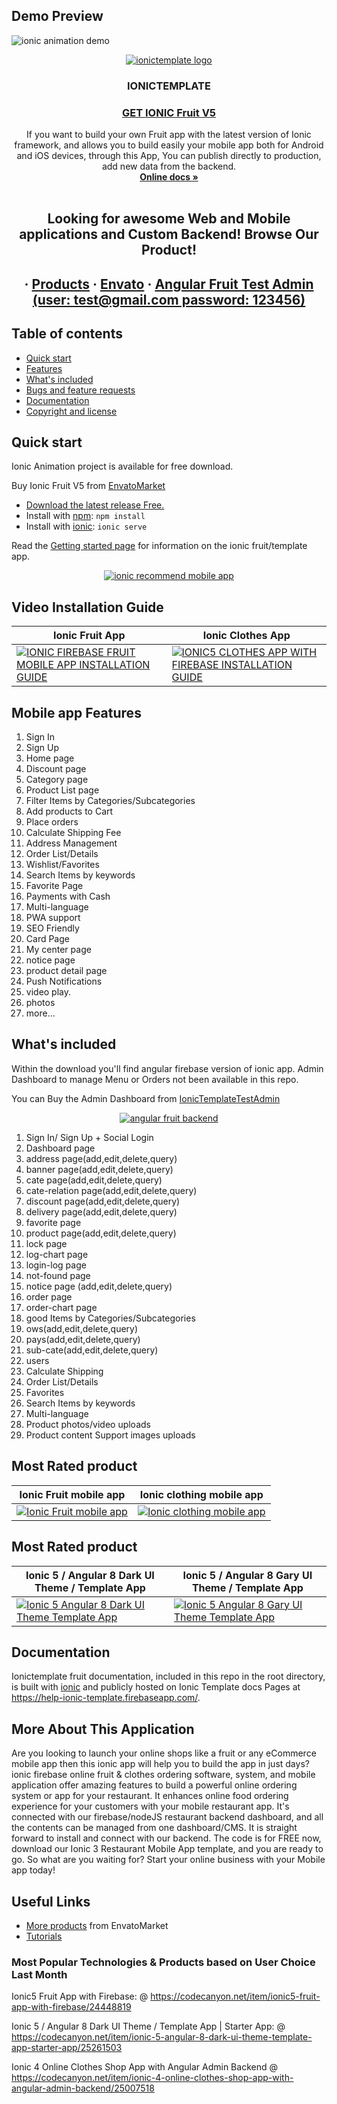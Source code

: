## Demo Preview
  <img src="https://github.com/ionictemplate-app/ionic-animation/blob/master/src/assets/images/demo/animation.gif" alt="ionic animation demo">
  

<p align="center">
  <a href="https://codecanyon.net/user/captain96778/portfolio">
    <img src="https://github.com/ionictemplate-app/ionic-animation/blob/master/src/assets/images/logo.png" alt="ionictemplate logo">
  </a>
</p>
<h3 align="center">IONICTEMPLATE</h3>

 <a href="https://codecanyon.net/item/ionic5-fruit-app-with-firebase/24448819"> <h3 align="center">GET IONIC Fruit V5 </h3> </a>

<p align="center">
 If you want to build your own Fruit app with the latest version of Ionic framework, and allows you to build easily your mobile app both for Android and iOS devices, through this App, You can publish directly to production, add new data from the backend.
  <br>
  <a href="https://help-ionic-template.firebaseapp.com/"><strong>Online  docs »</strong></a>
  <br>
  <br>
  </p>
  <h2 align="center"> Looking for awesome Web and Mobile applications and Custom  Backend! Browse Our Product!</h2> 
  <h2 align="center">
  ·
  <a href="https://codecanyon.net/user/captain96778/portfolio">Products</a>
  ·
  <a href="https://codecanyon.net/user/captain96778/portfolio">Envato</a>
    ·
    <a href="https://fruit-angular-admin-app.firebaseapp.com">Angular Fruit Test Admin (user: test@gmail.com password: 123456)</a>
  </h2>

## Table of contents

- [Quick start](#quick-start)
- [Features](#mobile-app-features)
- [What's included](#whats-included)
- [Bugs and feature requests](#bugs-and-feature-requests)
- [Documentation](#documentation)
- [Copyright and license](#copyright-and-license)

## Quick start

Ionic Animation project is available for free download. 

Buy Ionic Fruit V5 from [EnvatoMarket](https://codecanyon.net/item/ionic5-fruit-app-with-firebase/24448819)

- [Download the latest release Free.](https://ionic-app-angular-assets.firebaseapp.com/assets/fruit/fruit.apk)
- Install with [npm](https://www.npmjs.com/): `npm install`
- Install with [ionic](https://ionicframework.com/): `ionic serve`

Read the [Getting started page](https://help-ionic-template.firebaseapp.com/) for information on the ionic fruit/template app.

<p align="center">
  <a href="https://codecanyon.net/user/captain96778/portfolio">
    <img src="https://github.com/ionictemplate-app/ionic-animation/blob/master/src/assets/images/demo/recommand.jpg" alt="ionic recommend mobile app">
  </a>
</p>

## Video Installation Guide 
| Ionic Fruit App  | Ionic Clothes App |
| ------------- | ------------- |
| [![IONIC FIREBASE FRUIT MOBILE APP INSTALLATION GUIDE](https://github.com/ionictemplate-app/ionic-animation/blob/master/src/assets/images/demo/ionic-fruit.jpg)](https://youtu.be/V1O1bkcjpcA) | [![IONIC5 CLOTHES APP WITH FIREBASE INSTALLATION GUIDE](https://github.com/ionictemplate-app/ionic-animation/blob/master/src/assets/images/demo/ionic-clothes.jpg)](https://youtu.be/h7UD0k44J78)|

## Mobile app Features

1. Sign In
2. Sign Up
3. Home page
4. Discount page
5. Category page
6. Product List page
7. Filter Items by Categories/Subcategories
8. Add products to Cart
9. Place orders
10. Calculate Shipping Fee
11. Address Management
12. Order List/Details
13. Wishlist/Favorites
14. Search Items by keywords
15. Favorite Page
16. Payments with Cash
17. Multi-language
18. PWA support
19. SEO Friendly
20. Card Page
21. My center page
22. notice page
23. product detail page
24. Push Notifications
25. video play.
26. photos 
27. more...

## What's included

Within the download you'll find angular firebase version of ionic app. Admin Dashboard to manage Menu or Orders not been available in this repo. 

You can Buy the Admin Dashboard from [IonicTemplateTestAdmin](https://fruit-angular-admin-app.firebaseapp.com/)

<p align="center">
  <a href="https://codecanyon.net/item/ionic5-fruit-app-with-firebase/24448819">
    <img src="https://github.com/ionictemplate-app/ionic-animation/blob/master/src/assets/images/demo/admin.jpg" alt="angular fruit  backend">
  </a>
</p>

1. Sign In/ Sign Up + Social Login
2. Dashboard page
3. address page(add,edit,delete,query)
4. banner page(add,edit,delete,query)
5. cate page(add,edit,delete,query)
6. cate-relation page(add,edit,delete,query)
7. discount page(add,edit,delete,query)
8. delivery page(add,edit,delete,query)
9. favorite page
10. product page(add,edit,delete,query)
11. lock page
12. log-chart page
13. login-log page
14. not-found page
15. notice page (add,edit,delete,query)
16. order page
17. order-chart page
18. good Items by Categories/Subcategories
19. ows(add,edit,delete,query)
20. pays(add,edit,delete,query)
21. sub-cate(add,edit,delete,query)
22. users
23. Calculate Shipping
24. Order List/Details
25. Favorites
26. Search Items by keywords
27. Multi-language
28. Product photos/video uploads
29. Product content Support images uploads

## Most Rated product 

| Ionic Fruit mobile app  | Ionic clothing mobile app |
| ------------- | ------------- |
| <a href="https://codecanyon.net/item/ionic5-fruit-app-with-firebase/24448819" rel="Ionic Fruit mobile app">![Ionic Fruit mobile app](https://github.com/ionictemplate-app/ionic-animation/blob/master/src/assets/images/demo/ionic-fruit.jpg) </a> |  <a href="https://codecanyon.net/item/ionic-4-online-clothes-shop-app-with-angular-admin-backend/25007518" rel="Ionic clothing mobile app"> ![Ionic clothing mobile app](https://github.com/ionictemplate-app/ionic-animation/blob/master/src/assets/images/demo/ionic-clothes.jpg) </a>| 

## Most Rated  product 

| Ionic 5 / Angular 8 Dark UI Theme / Template App  | Ionic 5 / Angular 8 Gary UI Theme / Template App |
| ------------- | ------------- |
| <a href="https://codecanyon.net/item/ionic-5-angular-8-dark-ui-theme-template-app-starter-app/25261503" rel="Ionic 5 / Angular 8 Dark UI Theme / Template App">![Ionic 5 Angular 8 Dark UI Theme Template App](https://github.com/ionictemplate-app/ionic-animation/blob/master/src/assets/images/demo/ionic-dark.jpg) </a> |  <a href="https://codecanyon.net/item/ionic-5-angular-8-gray-ui-theme-template-app-starter-app/25267829" rel="Ionic 5 angular 8 gray theme  Mobile app UI"> ![Ionic 5  Angular 8 Gary UI Theme  Template App ](https://github.com/ionictemplate-app/ionic-animation/blob/master/src/assets/images/demo/ionic-gray.jpg) </a>| 

## Documentation

Ionictemplate fruit documentation, included in this repo in the root directory, is built with [ionic](https://ionicframework.com/) and publicly hosted on Ionic Template docs Pages at <https://help-ionic-template.firebaseapp.com/>.

## More About This Application

Are you looking to launch your online shops like a fruit or any eCommerce mobile app then this ionic app will help you to build the app in just days? ionic firebase online fruit & clothes ordering software, system, and mobile application offer amazing features to build a powerful online ordering system or app for your restaurant. It enhances online food ordering experience for your customers with your mobile restaurant app. It's connected with our firebase/nodeJS restaurant backend dashboard, and all the contents can be managed from one dashboard/CMS. It is straight forward to install and connect with our backend. The code is for FREE now, download our Ionic 3 Restaurant Mobile App template, and you are ready to go. So what are you waiting for? Start your online business with your Mobile app today!


## Useful Links

- [More products](https://codecanyon.net/user/captain96778/portfolio) from EnvatoMarket
- [Tutorials](https://www.youtube.com/channel/UCVCFQPnGAwAEzKotkGEFC4Q)


### Most Popular Technologies & Products based on User Choice Last Month

Ionic5 Fruit App with Firebase: @ https://codecanyon.net/item/ionic5-fruit-app-with-firebase/24448819

Ionic 5 / Angular 8 Dark UI Theme / Template App | Starter App:  @ https://codecanyon.net/item/ionic-5-angular-8-dark-ui-theme-template-app-starter-app/25261503

Ionic 4 Online Clothes Shop App with Angular Admin Backend @ https://codecanyon.net/item/ionic-4-online-clothes-shop-app-with-angular-admin-backend/25007518
